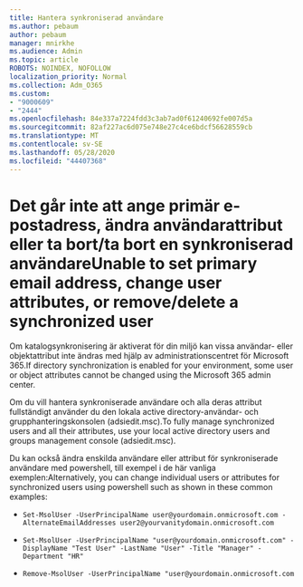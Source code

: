 ```yaml
---
title: Hantera synkroniserad användare
ms.author: pebaum
author: pebaum
manager: mnirkhe
ms.audience: Admin
ms.topic: article
ROBOTS: NOINDEX, NOFOLLOW
localization_priority: Normal
ms.collection: Adm_O365
ms.custom:
- "9000609"
- "2444"
ms.openlocfilehash: 84e337a7224fdd3c3ab7ad0f61240692fe007d5a
ms.sourcegitcommit: 82af227ac6d075e748e27c4ce6bdcf56628559cb
ms.translationtype: MT
ms.contentlocale: sv-SE
ms.lasthandoff: 05/28/2020
ms.locfileid: "44407368"
---
```

# <a name="unable-to-set-primary-email-address-change-user-attributes-or-removedelete-a-synchronized-user"></a><span data-ttu-id="16e07-102">Det går inte att ange primär e-postadress, ändra användarattribut eller ta bort/ta bort en synkroniserad användare</span><span class="sxs-lookup"><span data-stu-id="16e07-102">Unable to set primary email address, change user attributes, or remove/delete a synchronized user</span></span>

<span data-ttu-id="16e07-103">Om katalogsynkronisering är aktiverat för din miljö kan vissa användar- eller objektattribut inte ändras med hjälp av administrationscentret för Microsoft 365.</span><span class="sxs-lookup"><span data-stu-id="16e07-103">If directory synchronization is enabled for your environment, some user or object attributes cannot be changed using the Microsoft 365 admin center.</span></span>

<span data-ttu-id="16e07-104">Om du vill hantera synkroniserade användare och alla deras attribut fullständigt använder du den lokala active directory-användar- och grupphanteringskonsolen (adsiedit.msc).</span><span class="sxs-lookup"><span data-stu-id="16e07-104">To fully manage synchronized users and all their attributes, use your local active directory users and groups management console (adsiedit.msc).</span></span>  

<span data-ttu-id="16e07-105">Du kan också ändra enskilda användare eller attribut för synkroniserade användare med powershell, till exempel i de här vanliga exemplen:</span><span class="sxs-lookup"><span data-stu-id="16e07-105">Alternatively, you can change individual users or attributes for synchronized users using powershell such as shown in these common examples:</span></span> 
- `Set-MsolUser -UserPrincipalName user@yourdomain.onmicrosoft.com -AlternateEmailAddresses user2@yourvanitydomain.onmicrosoft.com`

- `Set-MsolUser -UserPrincipalName "user@yourdomain.onmicrosoft.com" -DisplayName "Test User" -LastName "User" -Title "Manager" -Department "HR"`

- `Remove-MsolUser -UserPrincipalName "user@yourdomain.onmicrosoft.com`
